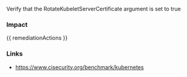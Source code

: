 
Verify that the RotateKubeletServerCertificate argument is set to true

### Impact
<!-- Add Impact here -->

<!-- DO NOT CHANGE -->
{{ remediationActions }}

### Links
- https://www.cisecurity.org/benchmark/kubernetes


